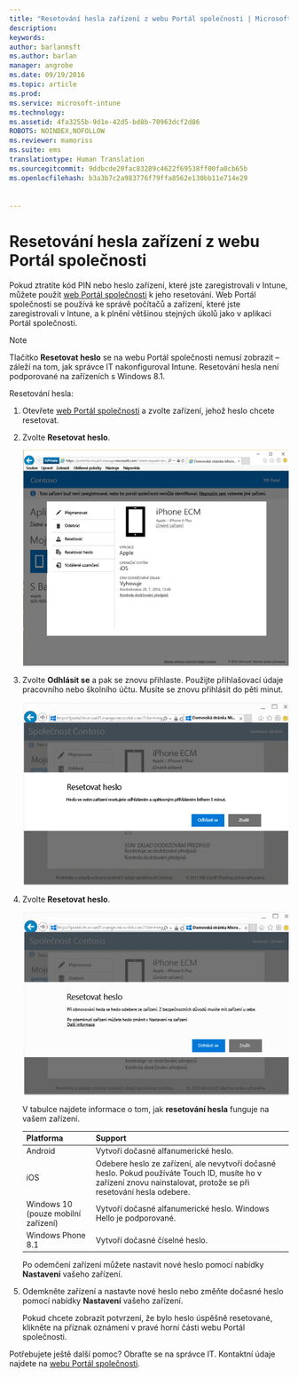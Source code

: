 ```yaml
---
title: "Resetování hesla zařízení z webu Portál společnosti | Microsoft Intune"
description: 
keywords: 
author: barlanmsft
ms.author: barlan
manager: angrobe
ms.date: 09/19/2016
ms.topic: article
ms.prod: 
ms.service: microsoft-intune
ms.technology: 
ms.assetid: 4fa3255b-9d1e-42d5-bd8b-70963dcf2d86
ROBOTS: NOINDEX,NOFOLLOW
ms.reviewer: mamoriss
ms.suite: ems
translationtype: Human Translation
ms.sourcegitcommit: 9ddbcde20fac83289c4622f69538ff00fa0cb65b
ms.openlocfilehash: b3a3b7c2a983776f79ffa8562e130bb11e714e29


---
```



# <a name="reset-your-device-passcode-from-the-company-portal-website"></a>Resetování hesla zařízení z webu Portál společnosti

Pokud ztratíte kód PIN nebo heslo zařízení, které jste zaregistrovali v Intune, můžete použít [web Portál společnosti](http://portal.manage.microsoft.com) k jeho resetování. Web Portál společnosti se používá ke správě počítačů a zařízení, které jste zaregistrovali v Intune, a k plnění většinou stejných úkolů jako v aplikaci Portál společnosti.

> [!NOTE]
> Tlačítko **Resetovat heslo** se na webu Portál společnosti nemusí zobrazit – záleží na tom, jak správce IT nakonfiguroval Intune. Resetování hesla není podporované na zařízeních s Windows 8.1.

Resetování hesla:

1.  Otevřete [web Portál společnosti](http://portal.manage.microsoft.com) a zvolte zařízení, jehož heslo chcete resetovat.

2.  Zvolte **Resetovat heslo**.

    ![Detaily zařízení s tlačítkem Resetovat heslo](./media/iwp-screen-with-all-options.png)

3.  Zvolte **Odhlásit se** a pak se znovu přihlaste. Použijte přihlašovací údaje pracovního nebo školního účtu. Musíte se znovu přihlásit do pěti minut.

    ![Zpráva o resetování s tlačítkem pro odhlášení](./media/iwp-2-sign-out.png)

4.  Zvolte **Resetovat heslo**.

    ![Zpráva s vysvětlením, co se stane, když resetujete heslo](./media/iwp-3-tap-reset-passcode-after-signin.png)

    V tabulce najdete informace o tom, jak **resetování hesla** funguje na vašem zařízení.

    |Platforma|Support|
    |------------|-----------|
    |Android|Vytvoří dočasné alfanumerické heslo.|
    |iOS|Odebere heslo ze zařízení, ale nevytvoří dočasné heslo. Pokud používáte Touch ID, musíte ho v zařízení znovu nainstalovat, protože se při resetování hesla odebere.|
    |Windows 10 (pouze mobilní zařízení)|Vytvoří dočasné alfanumerické heslo. Windows Hello je podporované.|
    |Windows Phone 8.1|Vytvoří dočasné číselné heslo.|
    Po odemčení zařízení můžete nastavit nové heslo pomocí nabídky **Nastavení** vašeho zařízení.

5.  Odemkněte zařízení a nastavte nové heslo nebo změňte dočasné heslo pomocí nabídky **Nastavení** vašeho zařízení.

    Pokud chcete zobrazit potvrzení, že bylo heslo úspěšně resetované, klikněte na příznak oznámení v pravé horní části webu Portál společnosti.

Potřebujete ještě další pomoc? Obraťte se na správce IT. Kontaktní údaje najdete na [webu Portál společnosti](http://portal.manage.microsoft.com).



<!--HONumber=Nov16_HO2-->


